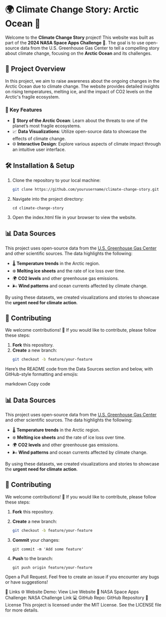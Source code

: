 # 🌍 Climate Change Story: Arctic Ocean 📖

Welcome to the **Climate Change Story** project! This website was built as part of the **2024 NASA Space Apps Challenge** 🌟. The goal is to use open-source data from the U.S. Greenhouse Gas Center to tell a compelling story about climate change, focusing on the **Arctic Ocean** and its challenges.

## 🌟 Project Overview

In this project, we aim to raise awareness about the ongoing changes in the Arctic Ocean due to climate change. The website provides detailed insights on rising temperatures, melting ice, and the impact of CO2 levels on the Arctic's fragile ecosystem.

### 🌊 Key Features

- 🧊 **Story of the Arctic Ocean**: Learn about the threats to one of the planet’s most fragile ecosystems.
- 📈 **Data Visualizations**: Utilize open-source data to showcase the effects of climate change.
- 🌐 **Interactive Design**: Explore various aspects of climate impact through an intuitive user interface.

## 🛠️ Installation & Setup

1. Clone the repository to your local machine:
   ```bash
   git clone https://github.com/yourusername/climate-change-story.git
2. Navigate into the project directory:
    ```
    cd climate-change-story
    ```
3. Open the index.html file in your browser to view the website.


## 📊 Data Sources

This project uses open-source data from the [U.S. Greenhouse Gas Center](https://www.epa.gov/ghgemissions) and other scientific sources. The data highlights the following:

- 🌡️ **Temperature trends** in the Arctic region.
- ❄️ **Melting ice sheets** and the rate of ice loss over time.
- 🌍 **CO2 levels** and other greenhouse gas emissions.
- 🌬️ **Wind patterns** and ocean currents affected by climate change.

By using these datasets, we created visualizations and stories to showcase the **urgent need for climate action**.

## 🤝 Contributing

We welcome contributions! 🙌 If you would like to contribute, please follow these steps:

1. **Fork** this repository.
2. **Create** a new branch: 
   ```bash
   git checkout -b feature/your-feature

   
Here’s the README code from the Data Sources section and below, with GitHub-style formatting and emojis:

markdown
Copy code
## 📊 Data Sources

This project uses open-source data from the [U.S. Greenhouse Gas Center](https://www.epa.gov/ghgemissions) and other scientific sources. The data highlights the following:

- 🌡️ **Temperature trends** in the Arctic region.
- ❄️ **Melting ice sheets** and the rate of ice loss over time.
- 🌍 **CO2 levels** and other greenhouse gas emissions.
- 🌬️ **Wind patterns** and ocean currents affected by climate change.

By using these datasets, we created visualizations and stories to showcase the **urgent need for climate action**.

## 🤝 Contributing

We welcome contributions! 🙌 If you would like to contribute, please follow these steps:

1. **Fork** this repository.
2. **Create** a new branch: 
   ```bash
   git checkout -b feature/your-feature
   
3. **Commit** your changes:
    ```
    git commit -m 'Add some feature'
    ```
    
4. **Push** to the branch:
    ```
    git push origin feature/your-feature
    ```
Open a Pull Request.
Feel free to create an issue if you encounter any bugs or have suggestions!

🔗 Links
🌐 Website Demo: View Live Website
📝 NASA Space Apps Challenge: NASA Challenge Link
💻 GitHub Repo: GitHub Repository
📄 License
This project is licensed under the MIT License. See the LICENSE file for more details.


